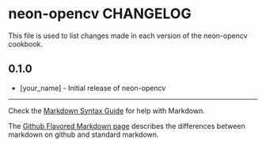 neon-opencv CHANGELOG
=====================

This file is used to list changes made in each version of the neon-opencv cookbook.

0.1.0
-----
- [your_name] - Initial release of neon-opencv

- - -
Check the [Markdown Syntax Guide](http://daringfireball.net/projects/markdown/syntax) for help with Markdown.

The [Github Flavored Markdown page](http://github.github.com/github-flavored-markdown/) describes the differences between markdown on github and standard markdown.
